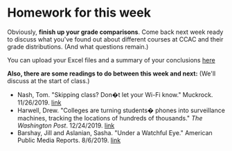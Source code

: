 # Homework for this week

Obviously, **finish up your grade comparisons**. Come back next week ready to discuss what you've found out about different courses at CCAC and their grade distributions. (And what questions remain.)

You can upload your Excel files and a summary of your conclusions [here](https://acdccac-my.sharepoint.com/personal/edarsow_acd_ccac_edu/_layouts/15/onedrive.aspx?e=5%3A0721e98802b54c18b12d59ea6e9a9dc2&at=9&CT=1580172664342&OR=OWA%2DNT&CID=fac0b577%2D44b5%2D1d03%2D2c90%2D9cc34d7ca0ee&FolderCTID=0x0120003C700CE6FEE4A548B6EB8A40653D4910&id=%2Fpersonal%2Fedarsow%5Facd%5Fccac%5Fedu%2FDocuments%2Fdata%5Fanalytics%2Fdat%5F201%5F20sp%5Fstudent%5Fwork%2Fdata%5Fcleaning%2Fgrade%5Fcomparisons)

**Also, there are some readings to do between this week and next:** (We'll discuss at the start of class.)
* Nash, Tom. "Skipping class? Don�t let your Wi-Fi know." Muckrock. 11/26/2019. [link](https://www.muckrock.com/news/archives/2019/nov/26/skipping-class-dont-let-your-wi-fi-know/)
* Harwell, Drew. "Colleges are turning students� phones into surveillance machines, tracking the locations of hundreds of thousands." _The Washington Post_. 12/24/2019. [link](https://www.washingtonpost.com/technology/2019/12/24/colleges-are-turning-students-phones-into-surveillance-machines-tracking-locations-hundreds-thousands/)
* Barshay, Jill and Aslanian, Sasha. "Under a Watchful Eye." American Public Media Reports. 8/6/2019. [link](https://www.apmreports.org/story/2019/08/06/college-data-tracking-students-graduation)
